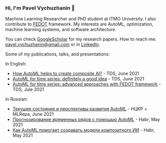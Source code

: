 ### Hi, I'm Pavel Vychuzhanin 👋

Machine Learning Researcher and PhD student at ITMO University. I also contribute to [FEDOT](https://github.com/nccr-itmo/FEDOT) framework.
My interests are AutoML, optimization, machine learning systems, and software architecture. 

You can check [GoogleScholar](https://scholar.google.com/citations?user=zgaqR3cAAAAJ) for my research papers.
How to reach me: pavel.vychuzhanin@gmail.com or in [LinkedIn](https://www.linkedin.com/in/pavel-vychuzhanin-5233541a8/).

Some of my publications, talks, and presentations:

In English:
- [How AutoML helps to create composite AI?](https://towardsdatascience.com/how-automl-helps-to-create-composite-ai-f09e05287563) - TDS, June 2021
- [AutoML for time series: definitely a good idea](https://towardsdatascience.com/automl-for-time-series-definitely-a-good-idea-c51d39b2b3f) - TDS, June 2021
- [AutoML for time series: advanced approaches with FEDOT framework](https://towardsdatascience.com/automl-for-time-series-advanced-approaches-with-fedot-framework-4f9d8ea3382c) -  TDS, Jule 2021

In Russian:
- [Текущее состояние и перспективы развития AutoML](https://www.youtube.com/watch?v=AS7_RQ0up0U) - НЦКР + MLRepa, June 2021
- [Прогнозирование временных рядов с помощью AutoML](https://habr.com/ru/post/559796/) - Habr, May 2021
- [Как AutoML помогает создавать модели композитного ИИ](https://habr.com/ru/company/spbifmo/blog/558450/) - Habr, May 2021
